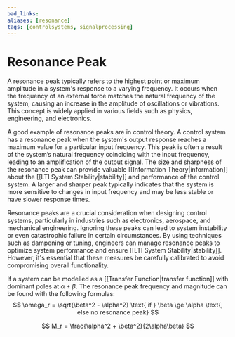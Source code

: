 ```yaml
---
bad_links:
aliases: [resonance]
tags: [controlsystems, signalprocessing]
---
```

# Resonance Peak

A resonance peak typically refers to the highest point or maximum amplitude in a system's response to a varying frequency. It occurs when the frequency of an external force matches the natural frequency of the system, causing an increase in the amplitude of oscillations or vibrations. This concept is widely applied in various fields such as physics, engineering, and electronics.

A good example of resonance peaks are in control theory. A control system has a resonance peak when the system's output response reaches a maximum value for a particular input frequency. This peak is often a result of the system’s natural frequency coinciding with the input frequency, leading to an amplification of the output signal. The size and sharpness of the resonance peak can provide valuable [[Information Theory|information]] about the [[LTI System Stability|stability]] and performance of the control system. A larger and sharper peak typically indicates that the system is more sensitive to changes in input frequency and may be less stable or have slower response times.

Resonance peaks are a crucial consideration when designing control systems, particularly in industries such as electronics, aerospace, and mechanical engineering. Ignoring these peaks can lead to system instability or even catastrophic failure in certain circumstances. By using techniques such as dampening or tuning, engineers can manage resonance peaks to optimize system performance and ensure [[LTI System Stability|stability]]. However, it's essential that these measures be carefully calibrated to avoid compromising overall functionality.

If a system can be modelled as a [[Transfer Function|transfer function]] with dominant poles at $\alpha \pm  \beta$. The resonance peak frequency and magnitude can be found with the following formulas:
$$
\omega_r = \sqrt{\beta^2 - \alpha^2} \text{ if } \beta \ge \alpha \text{, else no resonance peak}
$$

$$
M_r = \frac{\alpha^2 + \beta^2}{2\alpha\beta}
$$
